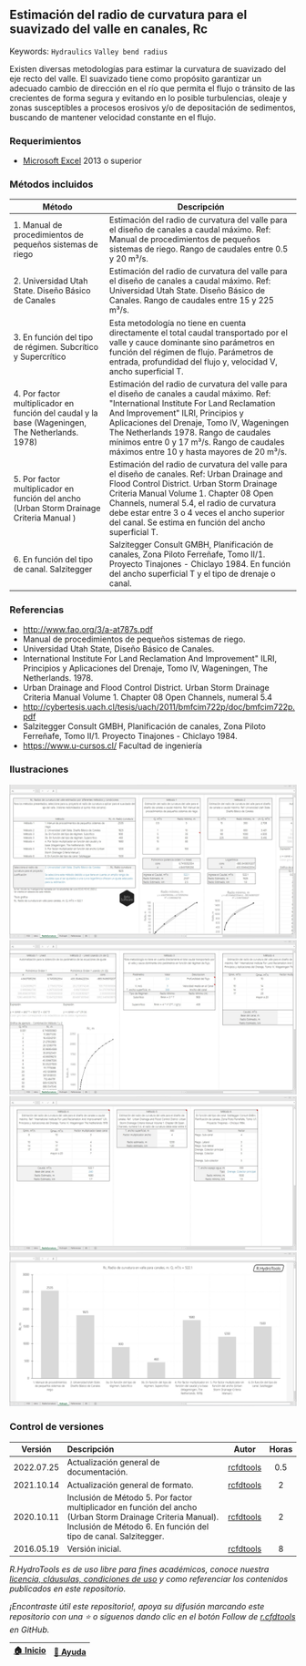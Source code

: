 ## Estimación del radio de curvatura para el suavizado del valle en canales, Rc
Keywords: `Hydraulics` `Valley bend radius` 

Existen diversas metodologías para estimar la curvatura de suavizado del eje recto del valle. El suavizado tiene como propósito garantizar un adecuado cambio de dirección en el río que permita el flujo o tránsito de las crecientes de forma segura y evitando en lo posible turbulencias, oleaje y zonas susceptibles a procesos erosivos y/o de depositación de sedimentos, buscando de mantener velocidad constante en el flujo.


### Requerimientos

* [Microsoft Excel](https://www.microsoft.com/en-us/microsoft-365/excel) 2013 o superior


### Métodos incluidos

| Método                                                                                          | Descripción                                                                                                                                                                                                                                                                                                                                                   |
|-------------------------------------------------------------------------------------------------|---------------------------------------------------------------------------------------------------------------------------------------------------------------------------------------------------------------------------------------------------------------------------------------------------------------------------------------------------------------|
| 1. Manual de procedimientos de pequeños sistemas de riego                                       | Estimación del radio de curvatura del valle para el diseño de canales a caudal máximo. Ref: Manual de procedimientos de pequeños sistemas de riego. Rango de caudales entre 0.5 y 20 m³/s.                                                                                                                                                                    |                                                                                                                                                                    
| 2. Universidad Utah State. Diseño Básico de Canales                                             | Estimación del radio de curvatura del valle para el diseño de canales a caudal máximo. Ref: Universidad Utah State. Diseño Básico de Canales. Rango de caudales entre 15 y 225 m³/s.                                                                                                                                                                          |                                                                                                                                                                          
| 3. En función del tipo de régimen. Subcrítico y Supercrítico                                    | Esta metodología no tiene en cuenta directamente el total caudal transportado por el valle y cauce dominante sino parámetros en función del régimen de flujo. Parámetros de entrada, profundidad del flujo y, velocidad V, ancho superficial T.                                                                                                               |                                                                                                               
| 4. Por factor multiplicador en función del caudal y la base (Wageningen, The Netherlands. 1978) | Estimación del radio de curvatura del valle para el diseño de canales a caudal máximo. Ref: "International Institute For Land Reclamation And Improvement" ILRI, Principios y Aplicaciones del Drenaje, Tomo IV, Wageningen The Netherlands 1978. Rango de caudales mínimos entre 0 y 17 m³/s. Rango de caudales máximos entre 10 y hasta mayores de 20 m³/s. | 
| 5. Por factor multiplicador en función del ancho (Urban Storm Drainage Criteria Manual )        | Estimación del radio de curvatura del valle para el diseño de canales. Ref:  Urban Drainage and Flood Control District. Urban Storm Drainage Criteria Manual Volume 1. Chapter 08 Open Channels, numeral 5.4, el radio de curvatura debe estar entre 3 o 4 veces el ancho superior del canal. Se estima en función del ancho superficial T.                   |                   
| 6. En función del tipo de canal. Salzitegger                                                    | Salzitegger Consult GMBH, Planificación de canales, Zona Piloto Ferreñafe, Tomo II/1. Proyecto Tinajones - Chiclayo 1984. En función del ancho superficial T y el tipo de drenaje o canal.                                                                                                                                                                    |                                                                                                                                                                    


### Referencias

* http://www.fao.org/3/a-at787s.pdf
* Manual de procedimientos de pequeños sistemas de riego.
* Universidad Utah State, Diseño Básico de Canales.
* International Institute For Land Reclamation And Improvement" ILRI, Principios y Aplicaciones del Drenaje, Tomo IV, Wageningen, The Netherlands. 1978.
* Urban Drainage and Flood Control District. Urban Storm Drainage Criteria Manual Volume 1. Chapter 08 Open Channels, numeral 5.4
* http://cybertesis.uach.cl/tesis/uach/2011/bmfcim722p/doc/bmfcim722p.pdf
* Salzitegger Consult GMBH, Planificación de canales, Zona Piloto Ferreñafe, Tomo II/1. Proyecto Tinajones - Chiclayo 1984.
* https://www.u-cursos.cl/ Facultad de ingeniería


### Ilustraciones

![R.HydroTools.RadioCurvaturaValle.Screenshot1](https://github.com/rcfdtools/R.HydroTools/blob/main/RadioCurvaturaValle/Screenshot/Screenshot1.png)
![R.HydroTools.RadioCurvaturaValle.Screenshot2](https://github.com/rcfdtools/R.HydroTools/blob/main/RadioCurvaturaValle/Screenshot/Screenshot2.png)
![R.HydroTools.RadioCurvaturaValle.Screenshot3](https://github.com/rcfdtools/R.HydroTools/blob/main/RadioCurvaturaValle/Screenshot/Screenshot3.png)
![R.HydroTools.RadioCurvaturaValle.Screenshot4](https://github.com/rcfdtools/R.HydroTools/blob/main/RadioCurvaturaValle/Screenshot/Screenshot4.png)


### Control de versiones

| Versión     | Descripción                                                                                                                                                                    | Autor                                      | Horas |
|-------------|:-------------------------------------------------------------------------------------------------------------------------------------------------------------------------------|--------------------------------------------|:-----:|
| 2022.07.25  | Actualización general de documentación.                                                                                                                                        | [rcfdtools](https://github.com/rcfdtools)  |  0.5  |
| 2021.10.14  | Actualización general de formato.                                                                                                                                              | [rcfdtools](https://github.com/rcfdtools)  |   2   |
| 2020.10.11  | Inclusión de Método 5. Por factor multiplicador en función del ancho (Urban Storm Drainage Criteria Manual). Inclusión de Método 6. En función del tipo de canal. Salzitegger. | [rcfdtools](https://github.com/rcfdtools)  |   2   |
| 2016.05.19  | Versión inicial.                                                                                                                                                               | [rcfdtools](https://github.com/rcfdtools)  |   8   |

_R.HydroTools es de uso libre para fines académicos, conoce nuestra [licencia, cláusulas, condiciones de uso](https://github.com/rcfdtools/R.HydroTools/wiki/License) y como referenciar los contenidos publicados en este repositorio._

_¡Encontraste útil este repositorio!, apoya su difusión marcando este repositorio con una ⭐ o síguenos dando clic en el botón Follow de [r.cfdtools](https://github.com/rcfdtools) en GitHub._

| [:house: Inicio](https://github.com/rcfdtools/R.HydroTools/wiki) | [:beginner: Ayuda](https://github.com/rcfdtools/R.HydroTools/discussions/22) |
|------------------------------------------------------------------|------------------------------------------------------------------------------|

